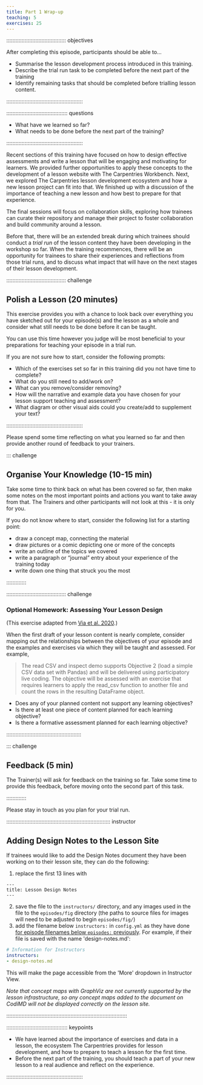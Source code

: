 ```yaml
---
title: Part 1 Wrap-up
teaching: 5
exercises: 25
---
```


::::::::::::::::::::::::::::::::::::::: objectives

After completing this episode, participants should be able to...

- Summarise the lesson development process introduced in this training.
- Describe the trial run task to be completed before the next part of the training
- Identify remaining tasks that should be completed before trialling lesson content.

::::::::::::::::::::::::::::::::::::::::::::::::::

:::::::::::::::::::::::::::::::::::::::: questions

- What have we learned so far?
- What needs to be done before the next part of the training?

::::::::::::::::::::::::::::::::::::::::::::::::::

Recent sections of this training have focused on how to design effective
assessments and write a lesson that will be engaging and motivating for learners.
We provided further opportunities to apply these concepts to the development
of a lesson website with The Carpentries Workbench.
Next, we explored The Carpentries lesson development ecosystem and how a new lesson
project can fit into that.
We finished up with a discussion of the importance of teaching a new lesson
and how best to prepare for that experience.

The final sessions will focus on collaboration skills, exploring how trainees can
curate their repository and manage their project to foster collaboration and
build community around a lesson.

Before that, there will be an extended break during which trainees should conduct a
_trial run_ of the lesson content they have been developing in the workshop so far.
When the training recommences,
there will be an opportunity for trainees to share their experiences and reflections
from those trial runs, and to discuss what impact that will have on the next stages
of their lesson development.

:::::::::::::::::::::::::::::::::::::::  challenge

## Polish a Lesson (20 minutes)

This exercise provides you with a chance to look back over 
everything you have sketched out for your episode(s) and the lesson as a whole 
and consider what still needs to be done before it can be taught.

You can use this time however you judge will be most beneficial
to your preparations for teaching your episode in a trial run.

If you are not sure how to start, consider the following prompts:

- Which of the exercises set so far in this training did you not have time to complete?
- What do you still need to add/work on?
- What can you remove/consider removing?
- How will the narrative and example data you have chosen for your lesson support teaching and assessment?
- What diagram or other visual aids could you create/add to supplement your text?


::::::::::::::::::::::::::::::::::::::::::::::::::


Please spend some time reflecting on what you learned so far and then provide another round of feedback 
to your trainers.

::: challenge

## Organise Your Knowledge (10-15 min)

Take some time to think back on what has been covered so far,
then make some notes on the most important points and actions you want to take away from that.
The Trainers and other participants will not look at this - it is only for you.

If you do not know where to start, consider the following list for a starting point:

- draw a concept map, connecting the material
- draw pictures or a comic depicting one or more of the concepts
- write an outline of the topics we covered
- write a paragraph or “journal” entry about your experience of the training today
- write down one thing that struck you the most

:::::::::::::

::::::::::::::::::::::::::::::::::::::: challenge

### Optional Homework: Assessing Your Lesson Design

(This exercise adapted from [Via et al. 2020](learners/reference.md).)

When the first draft of your lesson content is nearly complete,
consider mapping out the relationships between the objectives of your episode 
and the examples and exercises via which they will be taught and assessed.
For example,

> The read CSV and inspect demo supports Objective 2 
> (load a simple CSV data set with Pandas) 
> and will be delivered using participatory live coding.
> The objective will be assessed with an exercise that 
> requires learners to apply the read_csv function to another file
> and count the rows in the resulting DataFrame object.

- Does any of your planned content not support any learning objectives?
- Is there at least one piece of content planned for each learning objective?
- Is there a formative assessment planned for each learning objective?

:::::::::::::::::::::::::::::::::::::::::::::::::


::: challenge

## Feedback (5 min)

The Trainer(s) will ask for feedback on the training so far.
Take some time to provide this feedback, before moving onto the second part of this task.

:::::::::::::

Please stay in touch as you plan for your trial run.

:::::::::::::::::::::::::::::::::::::::::::::::::::::::::::::::::::: instructor

## Adding Design Notes to the Lesson Site

If trainees would like to add the Design Notes document
they have been working on to their lesson site,
they can do the following:

1. replace the first 13 lines with

  ```
  ---
  title: Lesson Design Notes
  ---
  ```
2. save the file to the `instructors/` directory, and any images used in the file to the `episodes/fig` directory
   (the paths to source files for images will need to be adjusted to begin `episodes/fig/`)
3. add the filename below `instructors:` in `config.yml` as they have done 
   [for episode filenames below `episodes:` previously](./infrastructure.html#adding-a-new-episode-to-the-lesson-navigation).
   For example, if their file is saved with the name 'design-notes.md':

  ```yaml
  # Information for Instructors
  instructors:
  - design-notes.md
  ```

This will make the page accessible from the 'More' dropdown in Instructor View.

_Note that concept maps with GraphViz are not currently supported by the lesson infrastructure,
so any concept maps added to the document on CodiMD will not be displayed correctly on the lesson site._

:::::::::::::::::::::::::::::::::::::::::::::::::::::::::::::::::::::::::::::::

:::::::::::::::::::::::::::::::::::::::: keypoints

- We have learned about the importance of exercises and data in a lesson, the ecosystem The Carpentries provides for lesson development, and how to prepare to teach a lesson for the first time.
- Before the next part of the training, you should teach a part of your new lesson to a real audience and reflect on the experience.

::::::::::::::::::::::::::::::::::::::::::::::::::
